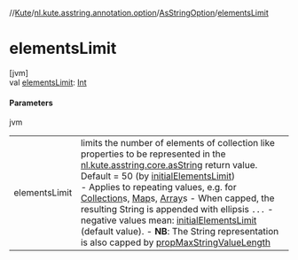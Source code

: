 //[Kute](../../../index.md)/[nl.kute.asstring.annotation.option](../index.md)/[AsStringOption](index.md)/[elementsLimit](elements-limit.md)

# elementsLimit

[jvm]\
val [elementsLimit](elements-limit.md): [Int](https://kotlinlang.org/api/latest/jvm/stdlib/kotlin/-int/index.html)

#### Parameters

jvm

| | |
|---|---|
| elementsLimit | limits the number of elements of collection like properties to be represented in the [nl.kute.asstring.core.asString](../../nl.kute.asstring.core/as-string.md) return value. Default = 50 (by [initialElementsLimit](../../nl.kute.asstring.core.defaults/initial-elements-limit.md))<br>-     Applies to repeating values, e.g. for [Collection](https://kotlinlang.org/api/latest/jvm/stdlib/kotlin.collections/-collection/index.html)s, [Map](https://kotlinlang.org/api/latest/jvm/stdlib/kotlin.collections/-map/index.html)s, [Array](https://kotlinlang.org/api/latest/jvm/stdlib/kotlin/-array/index.html)s -     When capped, the resulting String is appended with ellipsis `...` -     negative values mean: [initialElementsLimit](../../nl.kute.asstring.core.defaults/initial-elements-limit.md) (default value). -     **NB**: The String representation is also capped by [propMaxStringValueLength](prop-max-string-value-length.md) |
